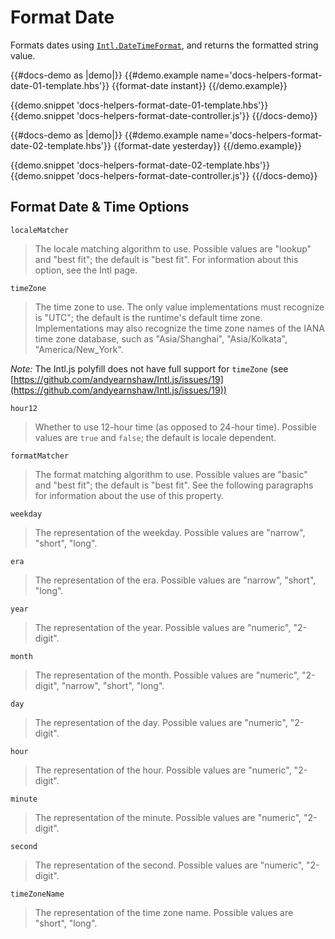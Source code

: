 # Format Date

Formats dates using [<code>Intl.DateTimeFormat</code>](https://developer.mozilla.org/en-US/docs/Web/JavaScript/Reference/Global_Objects/DateTimeFormat), and returns the formatted string value.

{{#docs-demo as |demo|}}
  {{#demo.example name='docs-helpers-format-date-01-template.hbs'}}
    {{format-date instant}}
  {{/demo.example}}

  {{demo.snippet 'docs-helpers-format-date-01-template.hbs'}}
  {{demo.snippet 'docs-helpers-format-date-controller.js'}}
{{/docs-demo}}

{{#docs-demo as |demo|}}
  {{#demo.example name='docs-helpers-format-date-02-template.hbs'}}
    {{format-date yesterday}}
  {{/demo.example}}

  {{demo.snippet 'docs-helpers-format-date-02-template.hbs'}}
  {{demo.snippet 'docs-helpers-format-date-controller.js'}}
{{/docs-demo}}

## Format Date & Time Options
`localeMatcher`

> The locale matching algorithm to use. Possible values are "lookup" and
> "best fit"; the default is "best fit". For information about this option,
> see the Intl page.

`timeZone`

> The time zone to use. The only value implementations must recognize is
> "UTC"; the default is the runtime's default time zone. Implementations may
> also recognize the time zone names of the IANA time zone database, such as
> "Asia/Shanghai", "Asia/Kolkata", "America/New_York".

_Note:_ The Intl.js polyfill does not have full support for `timeZone`
(see [https://github.com/andyearnshaw/Intl.js/issues/19](https://github.com/andyearnshaw/Intl.js/issues/19))

`hour12`

> Whether to use 12-hour time (as opposed to 24-hour time). Possible values
> are `true` and `false`; the default is locale dependent.

`formatMatcher`

> The format matching algorithm to use. Possible values are "basic" and
> "best fit"; the default is "best fit". See the following paragraphs for
> information about the use of this property.

`weekday`

> The representation of the weekday. Possible values are "narrow",
> "short", "long".

`era`

> The representation of the era. Possible values are "narrow", "short",
> "long".

`year`

> The representation of the year. Possible values are "numeric", "2-digit".

`month`

> The representation of the month. Possible values are "numeric", "2-digit",
> "narrow", "short", "long".

`day`

> The representation of the day. Possible values are "numeric", "2-digit".

`hour`

> The representation of the hour. Possible values are "numeric", "2-digit".

`minute`

> The representation of the minute. Possible values are "numeric", "2-digit".

`second`

> The representation of the second. Possible values are "numeric", "2-digit".

`timeZoneName`

> The representation of the time zone name. Possible values are "short",
> "long".
